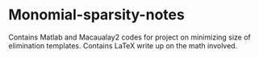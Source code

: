 # Monomial-sparsity-notes

Contains Matlab and Macaualay2 codes for project on minimizing size of elimination templates.
Contains LaTeX write up on the math involved.
